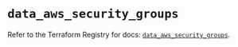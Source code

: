 # `data_aws_security_groups`

Refer to the Terraform Registry for docs: [`data_aws_security_groups`](https://registry.terraform.io/providers/hashicorp/aws/6.10.0/docs/data-sources/security_groups).
